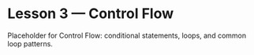 # Lesson 3 — Control Flow

Placeholder for Control Flow: conditional statements, loops, and common loop patterns.

<!-- Add content here -->
